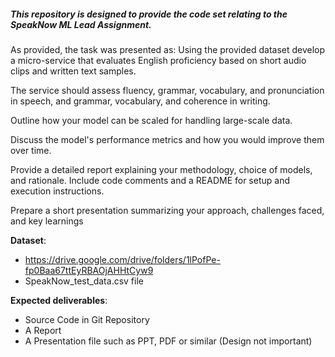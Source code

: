 ##### This repository is designed to provide the code set relating to the SpeakNow ML Lead Assignment.

As provided, the task was presented as:
Using the provided dataset develop a micro-service that evaluates English proficiency based on short audio clips and written text samples.

The service should assess fluency, grammar, vocabulary, and pronunciation in speech, and grammar, vocabulary, and coherence in writing.

Outline how your model can be scaled for handling large-scale data.

Discuss the model's performance metrics and how you would improve them over time. 

Provide a detailed report explaining your methodology, choice of models, and rationale. Include code comments and a README for setup and execution instructions.

Prepare a short presentation summarizing your approach, challenges faced, and key learnings

**Dataset**:
- https://drive.google.com/drive/folders/1lPofPe-fp0Baa67ttEyRBAOjAHHtCyw9
- SpeakNow_test_data.csv file 


**Expected deliverables**:
- Source Code in Git Repository
- A Report
- A Presentation file such as PPT, PDF or similar (Design not important)


